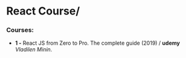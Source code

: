 # React Course/
### Courses:

- **1 -**  React JS from Zero to Pro. The complete guide (2019) / **udemy** *Vladilen Minin*.

